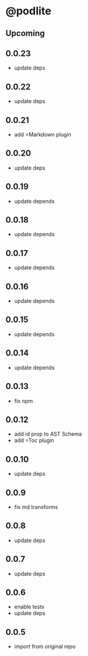 # @podlite

## Upcoming
## 0.0.23
- update deps
## 0.0.22
- update deps
## 0.0.21
- add =Markdown plugin
## 0.0.20
- update deps
## 0.0.19
- update depends
## 0.0.18
- update depends
## 0.0.17
- update depends
## 0.0.16
- update depends
## 0.0.15
- update depends
## 0.0.14
- update depends
## 0.0.13
- fix npm
## 0.0.12
- add id prop to AST Schema
- add =Toc plugin
## 0.0.10
- update deps
## 0.0.9
- fix md transforms
## 0.0.8
- update deps

## 0.0.7
- update deps

## 0.0.6
- enable tests
- update deps

## 0.0.5
- import from original repo